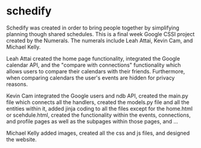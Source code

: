 # schedify
Schedify was created in order to bring people together by simplifying planning though shared schedules.
This is a final week Google CSSI project created by the Numerals.
The numerals include Leah Attai, Kevin Cam, and Michael Kelly.

Leah Attai created the home page functionality, integrated the Google calendar API, and the "compare with connections" functionality which allows users to compare their calendars with their friends. Furthermore, when comparing calendars the user's events are hidden for privacy reasons.

Kevin Cam integrated the Google users and ndb API, created the main.py file which connects all the handlers, created the models.py file and all the entities within it, added jinja coding to all the files except for the home.html or scehdule.html, created the functionality within the events, connections, and profile pages as well as the subpages within those pages, and ...

Michael Kelly added images, created all the css and js files, and designed the website.
